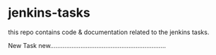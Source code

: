 # jenkins-tasks
this repo contains code &amp; documentation related to the jenkins tasks.


New Task new.................................................................
